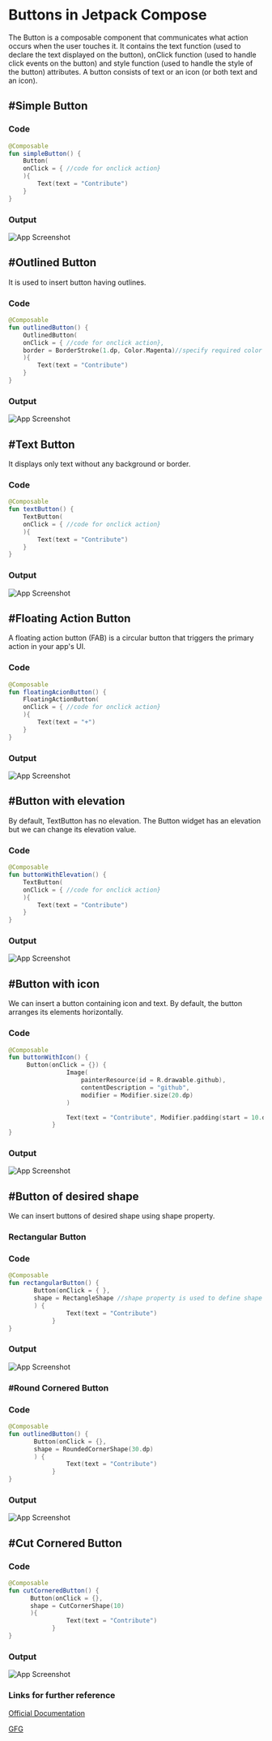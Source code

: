 
# Buttons in Jetpack Compose

The Button is a composable component that communicates what action occurs when the user touches it. It contains the text function (used to declare the text displayed on the button), onClick function (used to handle click events on the button) and style function (used to handle the style of the button) attributes.
A button consists of text or an icon (or both text and an icon).

## #Simple Button

### Code

```Kotlin
@Composable
fun simpleButton() {
    Button(
    onClick = { //code for onclick action}
    ){
        Text(text = "Contribute")
    }
}
```

### Output

![App Screenshot](https://user-images.githubusercontent.com/98453503/194627540-a0604d5a-2955-4b71-b12f-c4bad6440eb3.png)

## #Outlined Button

It is used to insert button having outlines.

### Code

```Kotlin
@Composable
fun outlinedButton() {
    OutlinedButton(
    onClick = { //code for onclick action},
    border = BorderStroke(1.dp, Color.Magenta)//specify required color of outline using this
    ){
        Text(text = "Contribute")
    }
}
```

### Output

![App Screenshot](https://user-images.githubusercontent.com/98453503/194628431-a47f2df6-c637-410e-929a-f381fc06c2c6.png)

## #Text Button

It displays only text without any background or border.

### Code

```Kotlin
@Composable
fun textButton() {
    TextButton(
    onClick = { //code for onclick action}
    ){
        Text(text = "Contribute")
    }
}
```

### Output

![App Screenshot](https://user-images.githubusercontent.com/98453503/194632432-157b2035-63ef-42b7-881d-1eee6084dac9.png)

## #Floating Action Button

A floating action button (FAB) is a circular button that triggers the primary action in your app's UI.

### Code

```Kotlin
@Composable
fun floatingAcionButton() {
    FloatingActionButton(
    onClick = { //code for onclick action}
    ){
        Text(text = "+")
    }
}
```

### Output

![App Screenshot](https://user-images.githubusercontent.com/98453503/194691774-ab9fa554-d73b-49c2-afdf-ed1dba487d6d.png)

## #Button with elevation

By default, TextButton has no elevation. The Button widget has an elevation but we can change its elevation value.

### Code

```Kotlin
@Composable
fun buttonWithElevation() {
    TextButton(
    onClick = { //code for onclick action}
    ){
        Text(text = "Contribute")
    }
}
```

### Output

![App Screenshot](https://user-images.githubusercontent.com/98453503/194691738-6a7a6a98-4e76-41ec-9d95-2e0866510563.png)

## #Button with icon

We can insert a button containing icon and text. By default, the button arranges its elements horizontally.

### Code

```Kotlin
@Composable
fun buttonWithIcon() {
     Button(onClick = {}) {
                Image(
                    painterResource(id = R.drawable.github),
                    contentDescription = "github",
                    modifier = Modifier.size(20.dp)
                )

                Text(text = "Contribute", Modifier.padding(start = 10.dp))
            }
}
```

### Output

![App Screenshot](https://user-images.githubusercontent.com/98453503/194692415-30975a04-10f7-4d8d-bcbe-945d875e74b7.png)

## #Button of desired shape

We can insert buttons of desired shape using shape property.

### Rectangular Button

### Code

```Kotlin
@Composable
fun rectangularButton() {
       Button(onClick = { }, 
       shape = RectangleShape //shape property is used to define shape of the button.
       ) {
                Text(text = "Contribute")
            }
}
```

### Output

![App Screenshot](https://user-images.githubusercontent.com/98453503/194712087-824350ab-9c93-40b4-87d8-2d70e4917407.png)

### #Round Cornered Button

### Code

```Kotlin
@Composable
fun outlinedButton() {
       Button(onClick = {}, 
       shape = RoundedCornerShape(30.dp)
       ) {
                Text(text = "Contribute")
            }
}
```

### Output

![App Screenshot](https://user-images.githubusercontent.com/98453503/194712308-24328091-3423-4a98-9a04-7067b609d7f6.png)

## #Cut Cornered Button

### Code

```Kotlin
@Composable
fun cutCorneredButton() {
      Button(onClick = {},
      shape = CutCornerShape(10)
      ){
                Text(text = "Contribute")
            }
}
```

### Output

![App Screenshot](https://user-images.githubusercontent.com/98453503/194712366-97fe2aa1-d655-4f05-835a-e88a3e74a7bc.png)

### Links for further reference

[Official Documentation](https://developer.android.com/jetpack/compose/layouts/material)

[GFG](https://www.geeksforgeeks.org/button-in-android-using-jetpack-compose/)
